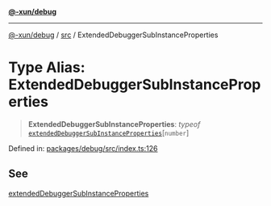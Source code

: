 [**@-xun/debug**](../../README.md)

***

[@-xun/debug](../../README.md) / [src](../README.md) / ExtendedDebuggerSubInstanceProperties

# Type Alias: ExtendedDebuggerSubInstanceProperties

> **ExtendedDebuggerSubInstanceProperties**: *typeof* [`extendedDebuggerSubInstanceProperties`](../variables/extendedDebuggerSubInstanceProperties.md)\[`number`\]

Defined in: [packages/debug/src/index.ts:126](https://github.com/Xunnamius/rejoinder/blob/5838a1333ac9de7c91d67ae8237becbb22928097/packages/debug/src/index.ts#L126)

## See

[extendedDebuggerSubInstanceProperties](../variables/extendedDebuggerSubInstanceProperties.md)
